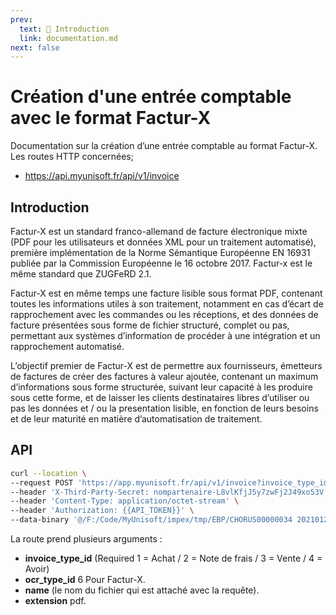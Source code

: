 ```yaml
---
prev:
  text: 🐤 Introduction
  link: documentation.md
next: false
---
```


# Création d'une entrée comptable avec le format Factur-X

Documentation sur la création d’une entrée comptable au format Factur-X.
​
Les routes HTTP concernées;

- <https://api.myunisoft.fr/api/v1/invoice>

## Introduction

Factur-X est un standard franco-allemand de facture électronique mixte (PDF pour les utilisateurs et données XML pour un traitement automatisé), première implémentation de la Norme Sémantique Européenne EN 16931 publiée par la Commission Européenne le 16 octobre 2017. Factur-x est le même standard que ZUGFeRD 2.1.

Factur-X est en même temps une facture lisible sous format PDF, contenant toutes les informations utiles à son traitement, notamment en cas d’écart de rapprochement avec les commandes ou les réceptions, et des données de facture présentées sous forme de fichier structuré, complet ou pas, permettant aux systèmes d’information de procéder à une intégration et un rapprochement automatisé.

L’objectif premier de Factur-X est de permettre aux fournisseurs, émetteurs de factures de créer des factures à valeur ajoutée, contenant un maximum d’informations sous forme structurée, suivant leur capacité à les produire sous cette forme, et de laisser les clients destinataires libres d’utiliser ou pas les données et / ou la presentation lisible, en fonction de leurs besoins et de leur maturité en matière d’automatisation de traitement.

## API

```bash
curl --location \
--request POST 'https://app.myunisoft.fr/api/v1/invoice?invoice_type_id=1&ocr_type_id=6&name=CHORUS0000003&extension=pdf' \
--header 'X-Third-Party-Secret: nompartenaire-L8vlKfjJ5y7zwFj2J49xo53V' \
--header 'Content-Type: application/octet-stream' \
--header 'Authorization: {{API_TOKEN}}' \
--data-binary '@/F:/Code/MyUnisoft/impex/tmp/EBP/CHORUS00000034 20210122 143504.pdf'
```

La route prend plusieurs arguments :

- **invoice_type_id** (Required 1 = Achat / 2 = Note de frais / 3 = Vente / 4 = Avoir)
- **ocr_type_id** 6 Pour Factur-X.
- **name** (le nom du fichier qui est attaché avec la requête).
- **extension** pdf.
